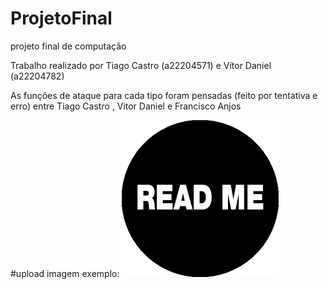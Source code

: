 # ProjetoFinal
projeto final de computação

Trabalho realizado por Tiago Castro (a22204571) e Vítor Daniel (a22204782)

As funções de ataque para cada tipo foram pensadas (feito por tentativa e erro) entre Tiago Castro , Vitor Daniel e Francisco Anjos




#upload imagem exemplo:
![README](readme.png)